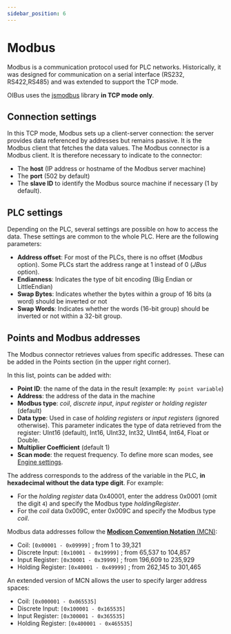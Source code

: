 ```yaml
---
sidebar_position: 6
---
```


# Modbus

Modbus is a communication protocol used for PLC networks. Historically, it was designed for communication on a serial 
interface (RS232, RS422,RS485) and was extended to support the TCP mode.

OIBus uses the [jsmodbus](https://github.com/Cloud-Automation/node-modbus) library **in TCP mode only**.

## Connection settings
In this TCP mode, Modbus sets up a client-server connection: the server provides data referenced by addresses but
remains passive. It is the Modbus client that fetches the data values. The Modbus connector is a Modbus client. It is
therefore necessary to indicate to the connector:
- The **host** (IP address or hostname of the Modbus server machine)
- The **port** (502 by default)
- The **slave ID** to identify the Modbus source machine if necessary (1 by default).


## PLC settings
Depending on the PLC, several settings are possible on how to access the data. These settings are common to the whole
PLC. Here are the following parameters:
- **Address offset**: For most of the PLCs, there is no offset (_Modbus_ option). Some PLCs start the address range at 1 
instead of 0 (_JBus_ option).
- **Endianness**: Indicates the type of bit encoding (Big Endian or LittleEndian)
- **Swap Bytes**: Indicates whether the bytes within a group of 16 bits (a word) should be inverted or not
- **Swap Words**: Indicates whether the words (16-bit group) should be inverted or not within a 32-bit group.

## Points and Modbus addresses
The Modbus connector retrieves values from specific addresses. These can be added in the Points section (in the upper right
corner).

In this list, points can be added with:
- **Point ID**: the name of the data in the result (example: `My point variable`)
- **Address**: the address of the data in the machine
- **Modbus type**: _coil_, _discrete input_, _input register_ or _holding register_ (default)
- **Data type**: Used in case of _holding registers_ or _input registers_ (ignored otherwise). This parameter indicates
the type of data retrieved from the register: UInt16 (default), Int16, UInt32, Int32, UInt64, Int64, Float or Double.
- **Multiplier Coefficient** (default 1)
- **Scan mode**: the request frequency. To define more scan modes, see [Engine settings](docs/guide/engine/scan-modes.md).  

The address corresponds to the address of the variable in the PLC, **in hexadecimal without the data type digit**. For
example:
- For the _holding register_ data 0x40001, enter the address 0x0001 (omit the digit `4`) and specify the Modbus type
  _holdingRegister_.
- For the _coil_ data 0x009C, enter 0x009C and specify the Modbus type _coil_.

Modbus data addresses follow the [**Modicon Convention Notation** (MCN)](https://www.modbus.org/docs/PI_MBUS_300.pdf):
- Coil: `[0x00001 - 0x09999]` ; from 1 to 39,321
- Discrete Input: `[0x10001 - 0x19999]` ; from 65,537 to 104,857
- Input Register: `[0x30001 - 0x39999]` ; from 196,609 to 235,929
- Holding Register: `[0x40001 - 0x49999]` ; from 262,145 to 301,465

An extended version of MCN allows the user to specify larger address spaces:
- Coil: `[0x000001 - 0x065535]`
- Discrete Input: `[0x100001 - 0x165535]`
- Input Register: `[0x300001 - 0x365535]`
- Holding Register: `[0x400001 - 0x465535]`



